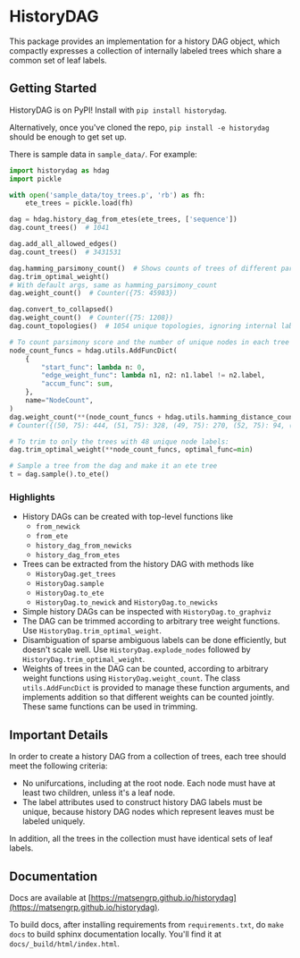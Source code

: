 # HistoryDAG

This package provides an implementation for a history DAG object, which
compactly expresses a collection of internally labeled trees which share
a common set of leaf labels.

## Getting Started

HistoryDAG is on PyPI! Install with `pip install historydag`.

Alternatively, once you've cloned the repo, `pip install -e historydag` should be enough to
get set up.

There is sample data in `sample_data/`. For example:

```python
import historydag as hdag
import pickle

with open('sample_data/toy_trees.p', 'rb') as fh:
	ete_trees = pickle.load(fh)

dag = hdag.history_dag_from_etes(ete_trees, ['sequence'])
dag.count_trees()  # 1041

dag.add_all_allowed_edges()
dag.count_trees()  # 3431531

dag.hamming_parsimony_count()  # Shows counts of trees of different parsimony scores
dag.trim_optimal_weight()
# With default args, same as hamming_parsimony_count
dag.weight_count()  # Counter({75: 45983})

dag.convert_to_collapsed()
dag.weight_count()  # Counter({75: 1208})
dag.count_topologies()  # 1054 unique topologies, ignoring internal labels

# To count parsimony score and the number of unique nodes in each tree jointly:
node_count_funcs = hdag.utils.AddFuncDict(
    {
        "start_func": lambda n: 0,
        "edge_weight_func": lambda n1, n2: n1.label != n2.label,
        "accum_func": sum,
    },
    name="NodeCount",
)
dag.weight_count(**(node_count_funcs + hdag.utils.hamming_distance_countfuncs))
# Counter({(50, 75): 444, (51, 75): 328, (49, 75): 270, (52, 75): 94, (48, 75): 68, (53, 75): 4})

# To trim to only the trees with 48 unique node labels:
dag.trim_optimal_weight(**node_count_funcs, optimal_func=min)

# Sample a tree from the dag and make it an ete tree
t = dag.sample().to_ete()
```

### Highlights
* History DAGs can be created with top-level functions like
    * `from_newick`
    * `from_ete`
    * `history_dag_from_newicks`
    * `history_dag_from_etes`
* Trees can be extracted from the history DAG with methods like
    * `HistoryDag.get_trees`
    * `HistoryDag.sample`
    * `HistoryDag.to_ete`
    * `HistoryDag.to_newick` and `HistoryDag.to_newicks`
* Simple history DAGs can be inspected with `HistoryDag.to_graphviz`
* The DAG can be trimmed according to arbitrary tree weight functions. Use
    `HistoryDag.trim_optimal_weight`.
* Disambiguation of sparse ambiguous labels can be done efficiently, but
    doesn't scale well. Use `HistoryDag.explode_nodes` followed by
    `HistoryDag.trim_optimal_weight`.
* Weights of trees in the DAG can be counted, according to arbitrary weight functions
    using `HistoryDag.weight_count`. The class `utils.AddFuncDict` is provided
    to manage these function arguments, and implements addition so that
    different weights can be counted jointly. These same functions can be used
    in trimming.

## Important Details

In order to create a history DAG from a collection of trees, each tree should
meet the following criteria:

* No unifurcations, including at the root node. Each node must have at least
    two children, unless it's a leaf node.
* The label attributes used to construct history DAG labels must be unique,
    because history DAG nodes which represent leaves must be labeled uniquely.

In addition, all the trees in the collection must have identical sets of leaf labels.

## Documentation

Docs are available at [https://matsengrp.github.io/historydag](https://matsengrp.github.io/historydag).

To build docs, after installing requirements from `requirements.txt`, do `make docs` to build
sphinx documentation locally. You'll find it at `docs/_build/html/index.html`.
